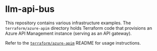 # llm-api-bus

This repository contains various infrastructure examples. The `terraform/azure-apim` directory holds Terraform code that provisions an Azure API Management instance (serving as an API gateway).

Refer to the [`terraform/azure-apim`](terraform/azure-apim) README for usage instructions.

